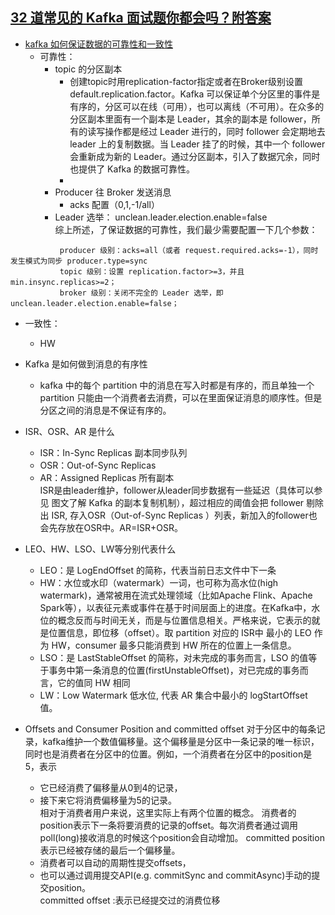 ## [32 道常见的 Kafka 面试题你都会吗？附答案](https://www.iteblog.com/archives/2605.html)

- [kafka 如何保证数据的可靠性和一致性](https://www.iteblog.com/archives/2560.html)
   - 可靠性：
      - topic 的分区副本
         - 创建topic时用replication-factor指定或者在Broker级别设置 default.replication.factor。Kafka 可以保证单个分区里的事件是有序的，分区可以在线（可用），也可以离线（不可用）。在众多的分区副本里面有一个副本是 Leader，其余的副本是 follower，所有的读写操作都是经过 Leader 进行的，同时 follower 会定期地去 leader 上的复制数据。当 Leader 挂了的时候，其中一个 follower 会重新成为新的 Leader。通过分区副本，引入了数据冗余，同时也提供了 Kafka 的数据可靠性。
         - 
      - Producer 往 Broker 发送消息
         - acks 配置（0,1,-1/all）
      - Leader 选举： unclean.leader.election.enable=false  
     综上所述，了保证数据的可靠性，我们最少需要配置一下几个参数：
 ```
            producer 级别：acks=all（或者 request.required.acks=-1），同时发生模式为同步 producer.type=sync
            topic 级别：设置 replication.factor>=3，并且 min.insync.replicas>=2；
            broker 级别：关闭不完全的 Leader 选举，即 unclean.leader.election.enable=false；
```
   
   - 一致性：
      - HW


-  Kafka 是如何做到消息的有序性
   - kafka 中的每个 partition 中的消息在写入时都是有序的，而且单独一个 partition 只能由一个消费者去消费，可以在里面保证消息的顺序性。但是分区之间的消息是不保证有序的。

- ISR、OSR、AR 是什么
   - ISR：In-Sync Replicas 副本同步队列
   - OSR：Out-of-Sync Replicas
   - AR：Assigned Replicas 所有副本  
    ISR是由leader维护，follower从leader同步数据有一些延迟（具体可以参见 图文了解 Kafka 的副本复制机制），超过相应的阈值会把 follower 剔除出 ISR, 存入OSR（Out-of-Sync Replicas ）列表，新加入的follower也会先存放在OSR中。AR=ISR+OSR。
- LEO、HW、LSO、LW等分别代表什么
   - LEO：是 LogEndOffset 的简称，代表当前日志文件中下一条
   - HW：水位或水印（watermark）一词，也可称为高水位(high watermark)，通常被用在流式处理领域（比如Apache Flink、Apache Spark等），以表征元素或事件在基于时间层面上的进度。在Kafka中，水位的概念反而与时间无关，而是与位置信息相关。严格来说，它表示的就是位置信息，即位移（offset）。取 partition 对应的 ISR中 最小的 LEO 作为 HW，consumer 最多只能消费到 HW 所在的位置上一条信息。
   - LSO：是 LastStableOffset 的简称，对未完成的事务而言，LSO 的值等于事务中第一条消息的位置(firstUnstableOffset)，对已完成的事务而言，它的值同 HW 相同
   - LW：Low Watermark 低水位, 代表 AR 集合中最小的 logStartOffset 值。

- Offsets and Consumer Position  and committed offset
对于分区中的每条记录，kafka维护一个数值偏移量。这个偏移量是分区中一条记录的唯一标识，同时也是消费者在分区中的位置。例如，一个消费者在分区中的position是5，表示  
   - 它已经消费了偏移量从0到4的记录，
   - 接下来它将消费偏移量为5的记录。  
   相对于消费者用户来说，这里实际上有两个位置的概念。
消费者的position表示下一条将要消费的记录的offset。每次消费者通过调用poll(long)接收消息的时候这个position会自动增加。
committed position表示已经被存储的最后一个偏移量。
   - 消费者可以自动的周期性提交offsets，
   - 也可以通过调用提交API(e.g. commitSync and commitAsync)手动的提交position。  
committed offset :表示已经提交过的消费位移